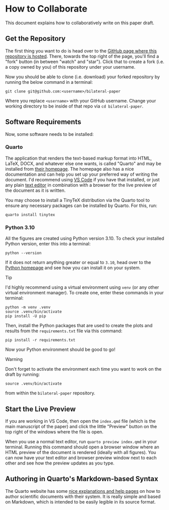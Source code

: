 # How to Collaborate

This document explains how to collaboratively write on this paper draft.


## Get the Repository

The first thing you want to do is head over to the [GitHub page where this repository is hosted][this repo]. There, towards the top right of the page, you'll find a "fork" button (in between "watch" and "star"). Click that to create a fork (i.e. a copy owned by you) of this repository under your username.

Now you should be able to clone (i.e. download) your forked repository by running the below command in a terminal:

```
git clone git@github.com:<username>/bilateral-paper
```

Where you replace `<username>` with your GitHub username. Change your working directory to be inside of that repo via `cd bilateral-paper`.


## Software Requirements

Now, some software needs to be installed:


### Quarto

The application that renders the text-based markup format into HTML, LaTeX, DOCX, and whatever else one wants, is called "Quarto" and may be installed from [their homepage]. The homepage also has a nice documentation and can help you set up your preferred way of writing the document. I'd recommend using [VS Code] if you have that installed, or just any plain [text editor] in combination with a browser for the live preview of the document as it is written.

You may choose to install a TinyTeX distribution via the Quarto tool to ensure any necessary packages can be installed by Quarto. For this, run:

```
quarto install tinytex
```

[their homepage]: https://quarto.org/docs/get-started/
[VS Code]: https://quarto.org/docs/tools/vscode.html
[text editor]: https://quarto.org/docs/tools/text-editors.html


### Python 3.10

All the figures are created using Python version 3.10. To check your installed Python version, enter this into a terminal:

```
python --version
```

If it does not return anything greater or equal to `3.10`, head over to the [Python homepage] and see how you can install it on your system.


> [!TIP]
> I'd highly recommend using a virtual environment using `venv` (or any other virtual environment manager). To create one, enter these commands in your terminal:
> ```
> python -m venv .venv
> source .venv/bin/activate
> pip install -U pip
> ```

Then, install the Python packages that are used to create the plots and results from the `requirements.txt` file via this command:

```
pip install -r requirements.txt
```

Now your Python environment should be good to go!

> [!WARNING]
> Don't forget to activate the environment each time you want to work on the draft by running:
> ```
> source .venv/bin/activate
> ```
> from within the `bilateral-paper` repository.

[this repo]: https://github.com/rmnldwg/bilateral-paper
[Python homepage]: https://python.org


## Start the Live Preview

If you are working in VS Code, then open the `index.qmd` file (which is the main manuscript of the paper) and click the little "Preview" button on the top right of the windows where the file is open.

When you use a normal text editor, run `quarto preview index.qmd` in your terminal. Running this command should open a browser window where an HTML preview of the document is rendered (ideally with all figures). You can now have your text editor and browser preview window next to each other and see how the preview updates as you type.


## Authoring in Quarto's Markdown-based Syntax

The Quarto website has some [nice explanations and help pages][markdown basics] on how to author scientific documents with their system. It is really simple and based on Markdown, which is intended to be easily legible in its source format.

[markdown basics]: https://quarto.org/docs/authoring/markdown-basics.html
